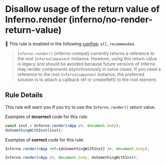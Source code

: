 # Disallow usage of the return value of Inferno.render (inferno/no-render-return-value)

💼 This rule is enabled in the following [configs](https://github.com/infernojs/eslint-plugin-inferno#shareable-configurations): `all`, `recommended`.

> `Inferno.render()` (inferno-compat) currently returns a reference to the root `InfernoComponent` instance. However, using this return value is legacy and should be avoided because future versions of Inferno may render components asynchronously in some cases. If you need a reference to the root `InfernoComponent` instance, the preferred solution is to attach a callback ref or createRef() to the root element.

## Rule Details

This rule will warn you if you try to use the `Inferno.render()` return value.

Examples of **incorrect** code for this rule:

```jsx
const inst = Inferno.render(<App />, document.body);
doSomethingWithInst(inst);
```

Examples of **correct** code for this rule:

```jsx
Inferno.render(<App ref={doSomethingWithInst} />, document.body);

Inferno.render(<App />, document.body, doSomethingWithInst);
```
